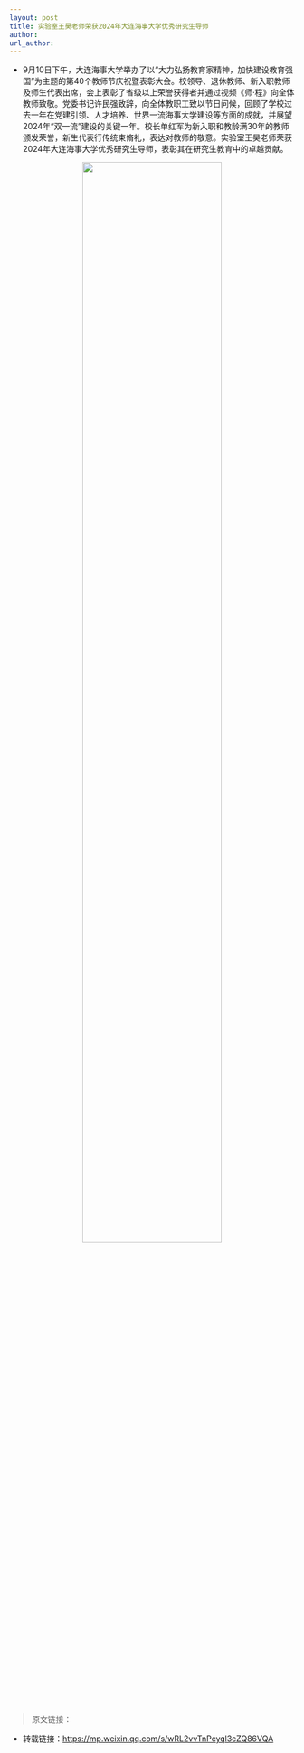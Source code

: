 ```yaml
---
layout: post
title: 实验室王昊老师荣获2024年大连海事大学优秀研究生导师
author: 
url_author: 
---
```


- 9月10日下午，大连海事大学举办了以“大力弘扬教育家精神，加快建设教育强国”为主题的第40个教师节庆祝暨表彰大会。校领导、退休教师、新入职教师及师生代表出席，会上表彰了省级以上荣誉获得者并通过视频《师·程》向全体教师致敬。党委书记许民强致辞，向全体教职工致以节日问候，回顾了学校过去一年在党建引领、人才培养、世界一流海事大学建设等方面的成就，并展望2024年“双一流”建设的关键一年。校长单红军为新入职和教龄满30年的教师颁发荣誉，新生代表行传统束脩礼，表达对教师的敬意。实验室王昊老师荣获2024年大连海事大学优秀研究生导师，表彰其在研究生教育中的卓越贡献。

<p style="text-align:center;" >
<img class="center-block" style="margin:auto; width:70%;" src="/lab_images/news/WA1.jpg" alt=""/>
<b>
</b>
</p>



> 原文链接：

- 转载链接：https://mp.weixin.qq.com/s/wRL2vvTnPcyql3cZQ86VQA